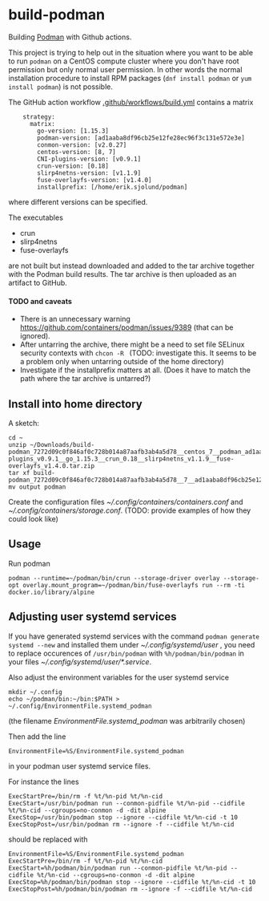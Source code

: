 # build-podman

Building [Podman](https://github.com/containers/podman) with Github actions.

This project is trying to help out in the situation where you want to be able to run 
`podman` on a CentOS compute cluster where you don't have root permission but only normal user permission. In other words
the normal installation procedure to install RPM packages (`dnf install podman` or `yum install podman`) is not possible.

The GitHub action workflow [.github/workflows/build.yml](.github/workflows/build.yml) contains a matrix

```
    strategy:
      matrix:
        go-version: [1.15.3]
        podman-version: [ad1aaba8df96cb25e12fe28ec96f3c131e572e3e]
        conmon-version: [v2.0.27]
        centos-version: [8, 7]
        CNI-plugins-version: [v0.9.1]
        crun-version: [0.18]
        slirp4netns-version: [v1.1.9]
        fuse-overlayfs-version: [v1.4.0]
        installprefix: [/home/erik.sjolund/podman]
```
where different versions can be specified. 

The executables

* crun
* slirp4netns
* fuse-overlayfs

are not built but instead downloaded and added to the tar archive together with the Podman build results.
The tar archive is then uploaded as an artifact to GitHub.


#### TODO and caveats

* There is an unnecessary warning https://github.com/containers/podman/issues/9389 (that can be ignored).
* After untarring the archive, there might be a need to set file SELinux security contexts with `chcon -R ` (TODO: investigate this. It seems to be a problem only when untarring outside of the home directory)
* Investigate if the installprefix matters at all. (Does it have to match the path where the tar archive is untarred?)

## Install into home directory

A sketch:

```
cd ~
unzip ~/Downloads/build-podman_7272d09c0f846af0c728b014a87aafb3ab4a5d78__centos_7__podman_ad1aaba8df96cb25e12fe28ec96f3c131e572e3e__conmon_v2.0.27__CNI-plugins_v0.9.1__go_1.15.3__crun_0.18__slirp4netns_v1.1.9__fuse-overlayfs_v1.4.0.tar.zip
tar xf build-podman_7272d09c0f846af0c728b014a87aafb3ab4a5d78__7__ad1aaba8df96cb25e12fe28ec96f3c131e572e3e__v2.0.27__v0.9.1__1.15.3__0.18__v1.1.9__v1.4.0.tar
mv output podman
```

Create the configuration files _~/.config/containers/containers.conf_
and _~/.config/containers/storage.conf_. (TODO: provide examples of how they could look like)

## Usage

Run podman

```
podman --runtime=~/podman/bin/crun --storage-driver overlay --storage-opt overlay.mount_program=~/podman/bin/fuse-overlayfs run --rm -ti docker.io/library/alpine
```


## Adjusting user systemd services

If you have generated systemd services with the command `podman generate systemd --new` and installed them under _~/.config/systemd/user_ , you need to replace occurences of `/usr/bin/podman` with `%h/podman/bin/podman`
in your files  _~/.config/systemd/user/*.service_. 

Also adjust the environment variables for the user systemd service

```
mkdir ~/.config
echo ~/podman/bin:~/bin:$PATH > ~/.config/EnvironmentFile.systemd_podman
```

(the filename _EnvironmentFile.systemd_podman_ was arbitrarily chosen)

Then add the line

```
EnvironmentFile=%S/EnvironmentFile.systemd_podman
```
in your podman user systemd service files.

For instance the lines

```
ExecStartPre=/bin/rm -f %t/%n-pid %t/%n-cid
ExecStart=/usr/bin/podman run --conmon-pidfile %t/%n-pid --cidfile %t/%n-cid --cgroups=no-conmon -d -dit alpine
ExecStop=/usr/bin/podman stop --ignore --cidfile %t/%n-cid -t 10
ExecStopPost=/usr/bin/podman rm --ignore -f --cidfile %t/%n-cid
```
should be replaced with

```
EnvironmentFile=%S/EnvironmentFile.systemd_podman
ExecStartPre=/bin/rm -f %t/%n-pid %t/%n-cid
ExecStart=%h/podman/bin/podman run --conmon-pidfile %t/%n-pid --cidfile %t/%n-cid --cgroups=no-conmon -d -dit alpine
ExecStop=%h/podman/bin/podman stop --ignore --cidfile %t/%n-cid -t 10
ExecStopPost=%h/podman/bin/podman rm --ignore -f --cidfile %t/%n-cid
```
